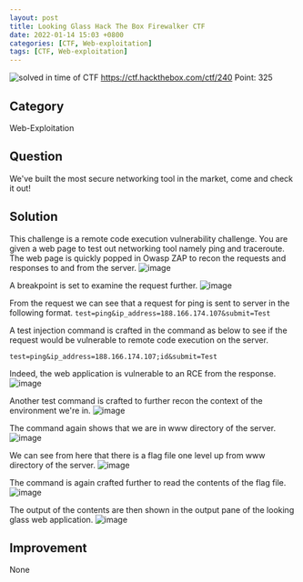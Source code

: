 ```yaml
---
layout: post
title: Looking Glass Hack The Box Firewalker CTF
date: 2022-01-14 15:03 +0800
categories: [CTF, Web-exploitation]
tags: [CTF, Web-exploitation]
---
```


![solved in time of CTF](https://img.shields.io/badge/solved-in%20time%20of%20CTF-brightgreen.svg)
https://ctf.hackthebox.com/ctf/240
Point: 325

## Category

Web-Exploitation

## Question

We've built the most secure networking tool in the market, come and check it out!

## Solution

This challenge is a remote code execution vulnerability challenge. You are given a web page to test out networking tool namely ping and traceroute.
The web page is quickly popped in Owasp ZAP to recon the requests and responses to and from the server.
![image](https://raw.githubusercontent.com/brootware/CTF-Writeups/master/Web-Exploitation/lookingGlass/1.png)

A breakpoint is set to examine the request further.
![image](https://raw.githubusercontent.com/brootware/CTF-Writeups/master/Web-Exploitation/lookingGlass/2.png)

From the request we can see that a request for ping is sent to server in the following format.
`test=ping&ip_address=188.166.174.107&submit=Test`

A test injection command is crafted in the command as below to see if the request would be vulnerable to remote code execution on the server.

`test=ping&ip_address=188.166.174.107;id&submit=Test`

Indeed, the web application is vulnerable to an RCE from the response.
![image](https://raw.githubusercontent.com/brootware/CTF-Writeups/master/Web-Exploitation/lookingGlass/3.png)

Another test command is crafted to further recon the context of the environment we're in.
![image](https://raw.githubusercontent.com/brootware/CTF-Writeups/master/Web-Exploitation/lookingGlass/4.png)

The command again shows that we are in www directory of the server.
![image](https://raw.githubusercontent.com/brootware/CTF-Writeups/master/Web-Exploitation/lookingGlass/5.png)

We can see from here that there is a flag file one level up from www directory of the server.
![image](https://raw.githubusercontent.com/brootware/CTF-Writeups/master/Web-Exploitation/lookingGlass/6.png)

The command is again crafted further to read the contents of the flag file.
![image](https://raw.githubusercontent.com/brootware/CTF-Writeups/master/Web-Exploitation/lookingGlass/7.png)

The output of the contents are then shown in the output pane of the looking glass web application.
![image](https://raw.githubusercontent.com/brootware/CTF-Writeups/master/Web-Exploitation/lookingGlass/8.png)

## Improvement

None
